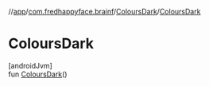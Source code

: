//[app](../../../index.md)/[com.fredhappyface.brainf](../index.md)/[ColoursDark](index.md)/[ColoursDark](-colours-dark.md)

# ColoursDark

[androidJvm]\
fun [ColoursDark](-colours-dark.md)()

